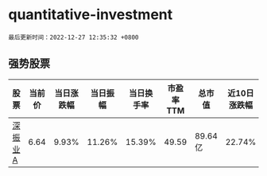# quantitative-investment

`最后更新时间：2022-12-27 12:35:32 +0800`

## 强势股票

|股票|当前价|当日涨跌幅|当日振幅|当日换手率|市盈率TTM|总市值|近10日涨跌幅|
|----|----|----|----|----|----|----|----|
|[深振业A](https://xueqiu.com/S/SZ000006)|6.64|9.93%|11.26%|15.39%|49.59|89.64亿|22.74%|
